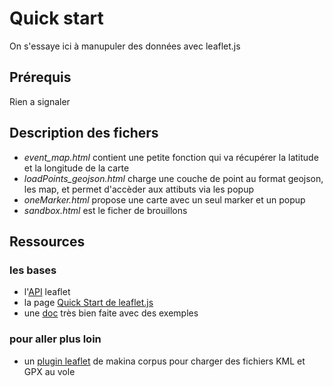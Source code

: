 Quick start
===========

On s'essaye ici à manupuler des données avec leaflet.js

## Prérequis ##

Rien a signaler

## Description des fichers ##
* _event_map.html_ contient une petite fonction qui va récupérer la latitude et
la longitude de la carte
* _loadPoints_geojson.html_ charge une couche de point au format geojson, les map,
et permet d'accèder aux attibuts via les popup
* _oneMarker.html_ propose une carte avec un seul marker et un popup
* _sandbox.html_ est le ficher de brouillons

## Ressources ##
### les bases ###
* l'[API](http://leafletjs.com/reference.html) leaflet 
* la page [Quick Start de leaflet.js](http://leafletjs.com/examples/quick-start.html)
* une [doc](https://leanpub.com/leaflet-tips-and-tricks/read) très bien faite avec des exemples

### pour aller plus loin ###

* un [plugin leaflet](https://github.com/makinacorpus/Leaflet.FileLayer) de makina
corpus pour charger des fichiers KML et GPX au vole
